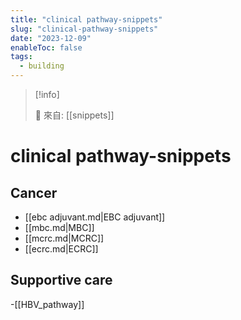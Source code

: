 ```yaml
---
title: "clinical pathway-snippets"
slug: "clinical-pathway-snippets"
date: "2023-12-09"
enableToc: false
tags:
  - building
---
```


> [!info]
>
> 🌱 來自: [[snippets]]

# clinical pathway-snippets

## Cancer 
- [[ebc adjuvant.md|EBC adjuvant]]
- [[mbc.md|MBC]]
- [[mcrc.md|MCRC]]
- [[ecrc.md|ECRC]]


## Supportive care
-[[HBV_pathway]] 
